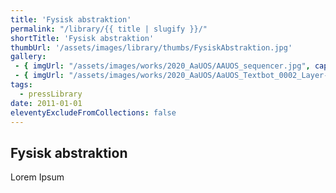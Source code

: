 ```yaml
---
title: 'Fysisk abstraktion'
permalink: "/library/{{ title | slugify }}/"
shortTitle: 'Fysisk abstraktion'
thumbUrl: '/assets/images/library/thumbs/FysiskAbstraktion.jpg'
gallery:
 - { imgUrl: "/assets/images/works/2020_AaUOS/AAUOS_sequencer.jpg", caption: "" }
 - { imgUrl: "/assets/images/works/2020_AaUOS/AaUOS_Textbot_0002_Layer-20.jpg", caption: "" }
tags:
  - pressLibrary
date: 2011-01-01
eleventyExcludeFromCollections: false
---
```



<div class="Grid Grid--gutters Grid--full large-Grid--fit">
  <div class="Grid-cell">
    <div class='headerGroup'>
      <h2>Fysisk abstraktion</h2>
      <p>Lorem Ipsum</p>
    </div>
  </div>
</div>